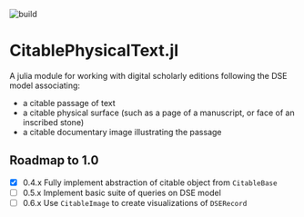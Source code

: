 ![build](https://github.com/cite-architecture/CitablePhysicalText.jl/actions/workflows/Documentation.yml/badge.svg)


# CitablePhysicalText.jl

A julia module for working with digital scholarly editions following the DSE model associating:

- a citable passage of text
- a citable physical surface (such as a page of a manuscript, or face of an inscribed stone)
- a citable documentary image illustrating the passage


## Roadmap to 1.0

- [x] 0.4.x Fully implement abstraction of citable object from `CitableBase`
- [ ] 0.5.x Implement basic suite of queries on DSE model
- [ ] 0.6.x Use `CitableImage` to create visualizations of `DSERecord`